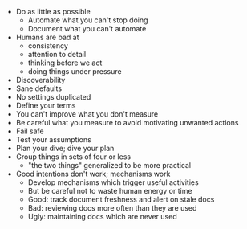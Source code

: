 - Do as little as possible
  - Automate what you can't stop doing
  - Document what you can't automate
- Humans are bad at
  - consistency
  - attention to detail
  - thinking before we act
  - doing things under pressure
- Discoverability
- Sane defaults
- No settings duplicated
- Define your terms
- You can't improve what you don't measure
- Be careful what you measure to avoid motivating unwanted actions
- Fail safe
- Test your assumptions
- Plan your dive; dive your plan
- Group things in sets of four or less
  - "the two things" generalized to be more practical
- Good intentions don't work; mechanisms work
  - Develop mechanisms which trigger useful activities
  - But be careful not to waste human energy or time
  - Good: track document freshness and alert on stale docs
  - Bad: reviewing docs more often than they are used
  - Ugly: maintaining docs which are never used
